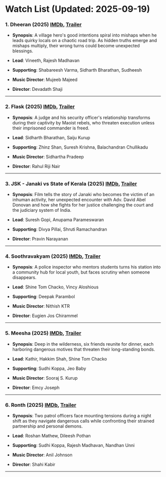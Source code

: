# Watch List (Updated: 2025-09-19)

### 1. **Dheeran** (2025) [IMDb](https://www.imdb.com/title/tt29997427/), [Trailer](https://www.youtube.com/watch?v=NQRQZFk4wUc)

- **Synopsis**: A village hero's good intentions spiral into mishaps when he leads quirky locals on a chaotic road trip. As hidden truths emerge and mishaps multiply, their wrong turns could become unexpected blessings.

- **Lead**: Vineeth, Rajesh Madhavan
- **Supporting**: Shabareesh Varma, Sidharth Bharathan, Sudheesh
- **Music Director**: Mujeeb Majeed
- **Director**: Devadath Shaji

---

### 2. **Flask** (2025) [IMDb](https://www.imdb.com/title/tt35110563/), [Trailer](https://www.youtube.com/watch?v=iOX8gBYxZDo)

- **Synopsis**: A judge and his security officer's relationship transforms during their captivity by Maoist rebels, who threaten execution unless their imprisoned commander is freed.

- **Lead**: Sidharth Bharathan, Saiju Kurup
- **Supporting**: Zhinz Shan, Suresh Krishna, Balachandran Chullikadu
- **Music Director**: Sidhartha Pradeep
- **Director**: Rahul Riji Nair

---

### 3. **JSK - Janaki vs State of Kerala** (2025) [IMDb](https://www.imdb.com/title/tt23458804/), [Trailer](https://www.youtube.com/watch?v=RfQ2fdtLaR4)

- **Synopsis**: Film tells the story of Janaki who becomes the victim of an inhuman activity, her unexpected encounter with Adv. David Abel Donovan and how she fights for her justice challenging the court and the judiciary system of India.

- **Lead**: Suresh Gopi, Anupama Parameswaran
- **Supporting**: Divya Pillai, Shruti Ramachandran
- **Director**: Pravin Narayanan

---

### 4. **Soothravakyam** (2025) [IMDb](https://www.imdb.com/title/tt34335405/), [Trailer](https://www.youtube.com/watch?v=UhffV-U0RyA)

- **Synopsis**: A police inspector who mentors students turns his station into a community hub for local youth, but faces scrutiny when someone disappears.

- **Lead**: Shine Tom Chacko, Vincy Aloshious
- **Supporting**: Deepak Parambol
- **Music Director**: Nithish KTR
- **Director**: Eugien Jos Chirammel

---

### 5. **Meesha** (2025) [IMDb](https://en.wikipedia.org/wiki/Meesha_%28film%29), [Trailer](https://www.youtube.com/watch?v=BWYB2s_SLck)

- **Synopsis**: Deep in the wilderness, six friends reunite for dinner, each harboring dangerous motives that threaten their long-standing bonds.

- **Lead**: Kathir, Hakkim Shah, Shine Tom Chacko
- **Supporting**: Sudhi Koppa, Jeo Baby
- **Music Director**: Sooraj S. Kurup
- **Director**: Emcy Joseph

---

### 6. **Ronth** (2025) [IMDb](https://www.imdb.com/title/tt33294533/), [Trailer](https://www.youtube.com/watch?v=7BgNdP8eTkk)

- **Synopsis**: Two patrol officers face mounting tensions during a night shift as they navigate dangerous calls while confronting their strained partnership and personal demons.

- **Lead**: Roshan Mathew, Dileesh Pothan
- **Supporting**: Sudhi Koppa, Rajesh Madhavan, Nandhan Unni
- **Music Director**: Anil Johnson
- **Director**: Shahi Kabir

---

